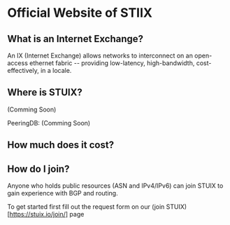 # Official Website of STIIX

## What is an Internet Exchange?

An IX (Internet Exchange) allows networks to interconnect on an open-access ethernet fabric -- providing low-latency, high-bandwidth, cost-effectively, in a locale.

## Where is STUIX?

(Comming Soon)

PeeringDB: (Comming Soon)

## How much does it cost?


## How do I join?

Anyone who holds public resources (ASN and IPv4/IPv6) can join STUIX to gain experience with BGP and routing.

To get started first fill out the request form on our (join STUIX)[https://stuix.io/join/] page
